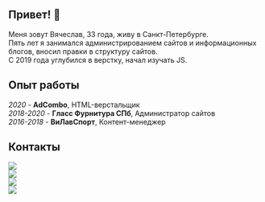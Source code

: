 ## Привет! 👋

Меня зовут Вячеслав, 33 года, живу в Санкт-Петербурге.  
Пять лет я занимался администрированием сайтов и информационных блогов, вносил правки в структуру сайтов.  
С 2019 года углубился в верстку, начал изучать JS.

## Опыт работы
*2020* - **AdCombo**, HTML-верстальщик  
*2018-2020* - **Гласс Фурнитура СПб**, Администратор сайтов  
*2016-2018* - **ВиЛавСпорт**, Контент-менеджер

## Контакты
[![](https://img.shields.io/badge/почта-brightsdayss@gmail.com-red)](mailto:brightsdayss@gmail.com)  
[![](https://img.shields.io/badge/linkedin-viacheslav_ivanov-informational)](https://www.linkedin.com/in/viacheslav-ivanov-3231bb6b/)  
[![](https://img.shields.io/badge/instagram-brightsdayss-blueviolet)](https://instagram.com/brightsdays)  
[![](https://img.shields.io/badge/telegram-brightsdays-blue)](https://t.me/brightsdays)
